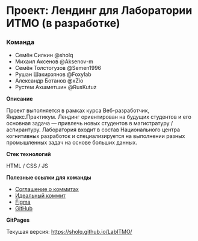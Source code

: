 # Проект: Лендинг для Лаборатории ИТМО (в разработке)

### Команда
* Семён Силкин @sholq
* Михаил Аксенов @Aksenov-m
* Семён Толстогузов @Semen1996
* Рушан Шакирзянов @Foxylab
* Александр Ботанов @xZio
* Рустем Ахшметшин @RusKutuz

**Описание**

Проект выполняется в рамках курса Веб-разработчик, Яндекс.Практикум.
Лендинг ориентирован на будущих студентов и его основная задача — привлечь новых студентов в магистратуру / аспирантуру.
Лаборатория входит в состав Национального центра когнитивных разработок и специализируется на выполнении разных промышленных задач на основе больших данных.

**Стек технологий**

HTML / CSS / JS

**Полезные ссылки для команды**
* [Соглашение о коммитах](https://www.conventionalcommits.org/ru/v1.0.0/)
* [Идеальный коммит](https://practicum.yandex.ru/learn/web/courses/35d951a1-b62c-4a96-96ac-a8118657fad0/sprints/14142/topics/69f49b9d-7d5c-41f4-8938-e81fee61e549/lessons/4fcc091e-e8f2-4a6e-8cad-de34038b438b/)
* [Figma](https://www.figma.com/file/vjt3woFqBHi5jGpFi4ds5C/PAGE-SG_ITMO?node-id=1277%3A6357)
* [GitHub](https://github.com/sholq/LabITMO/tree/develop)

**GitPages**

Текушая версия: https://sholq.github.io/LabITMO/
